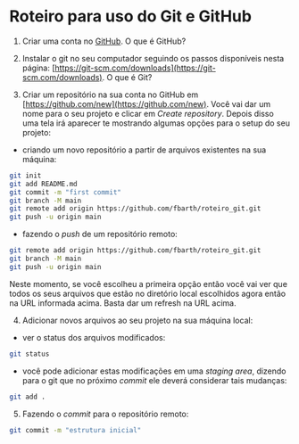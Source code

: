 # Roteiro para uso do Git e GitHub

1. Criar uma conta no [GitHub](https://github.com/). O que é GitHub?

2. Instalar o git no seu computador seguindo os passos disponíveis nesta página: [https://git-scm.com/downloads](https://git-scm.com/downloads). O que é Git? 

3. Criar um repositório na sua conta no GitHub em [https://github.com/new](https://github.com/new). Você vai dar um nome para o seu projeto e clicar em *Create repository*. Depois disso uma tela irá aparecer te mostrando algumas opções para o setup do seu projeto: 

* criando um novo repositório a partir de arquivos existentes na sua máquina: 

````bash
git init
git add README.md
git commit -m "first commit"
git branch -M main
git remote add origin https://github.com/fbarth/roteiro_git.git
git push -u origin main
````

* fazendo o *push* de um repositório remoto: 

````bash
git remote add origin https://github.com/fbarth/roteiro_git.git
git branch -M main
git push -u origin main
````

Neste momento, se você escolheu a primeira opção então você vai ver que todos os seus arquivos que estão no diretório local escolhidos agora então na URL informada acima. Basta dar um refresh na URL acima. 

4. Adicionar novos arquivos ao seu projeto na sua máquina local:

* ver o status dos arquivos modificados:

````bash
git status
````

* você pode adicionar estas modificações em uma *staging area*, dizendo para o git que no próximo *commit* ele deverá considerar tais mudanças:

````bash
git add .
````

5. Fazendo o *commit* para o repositório remoto: 

````bash
git commit -m "estrutura inicial" 
````







